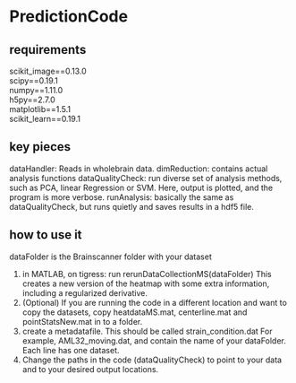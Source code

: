 # PredictionCode

## requirements
scikit_image==0.13.0  
scipy==0.19.1  
numpy==1.11.0  
h5py==2.7.0  
matplotlib==1.5.1  
scikit_learn==0.19.1  

## key pieces

dataHandler: Reads in wholebrain data.
dimReduction: contains actual analysis functions
dataQualityCheck: run diverse set of analysis methods, such as PCA, linear Regression or SVM. Here, output is plotted, and the program is more verbose.
runAnalysis: basically the same as dataQualityCheck, but runs quietly and saves results in a hdf5 file.

## how to use it
dataFolder is the Brainscanner folder with your dataset
1. in MATLAB, on tigress: run rerunDataCollectionMS(dataFolder)
This creates a new version of the heatmap with some extra information, including a regularized derivative.
2. (Optional) If you are running the code in a different location and want to copy the datasets, copy heatdataMS.mat, centerline.mat and
pointStatsNew.mat in to a folder.
3. create a metadatafile. This should be called strain_condition.dat
For example, AML32_moving.dat, and contain the name of your dataFolder. Each line has one dataset.
4. Change the paths in the code (dataQualityCheck) to point to your data and to your desired output locations.

